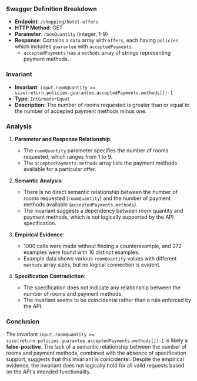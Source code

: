 ### Swagger Definition Breakdown

- **Endpoint**: `/shopping/hotel-offers`
- **HTTP Method**: GET
- **Parameter**: `roomQuantity` (integer, 1-9)
- **Response**: Contains a `data` array with `offers`, each having `policies` which includes `guarantee` with `acceptedPayments`.
  - `acceptedPayments` has a `methods` array of strings representing payment methods.

### Invariant

- **Invariant**: `input.roomQuantity >= size(return.policies.guarantee.acceptedPayments.methods[])-1`
- **Type**: `IntGreaterEqual`
- **Description**: The number of rooms requested is greater than or equal to the number of accepted payment methods minus one.

### Analysis

1. **Parameter and Response Relationship**:
   - The `roomQuantity` parameter specifies the number of rooms requested, which ranges from 1 to 9.
   - The `acceptedPayments.methods` array lists the payment methods available for a particular offer.

2. **Semantic Analysis**:
   - There is no direct semantic relationship between the number of rooms requested (`roomQuantity`) and the number of payment methods available (`acceptedPayments.methods`).
   - The invariant suggests a dependency between room quantity and payment methods, which is not logically supported by the API specification.

3. **Empirical Evidence**:
   - 1000 calls were made without finding a counterexample, and 272 examples were found with 16 distinct examples.
   - Example data shows various `roomQuantity` values with different `methods` array sizes, but no logical connection is evident.

4. **Specification Contradiction**:
   - The specification does not indicate any relationship between the number of rooms and payment methods.
   - The invariant seems to be coincidental rather than a rule enforced by the API.

### Conclusion

The invariant `input.roomQuantity >= size(return.policies.guarantee.acceptedPayments.methods[])-1` is likely a **false-positive**. The lack of a semantic relationship between the number of rooms and payment methods, combined with the absence of specification support, suggests that this invariant is coincidental. Despite the empirical evidence, the invariant does not logically hold for all valid requests based on the API's intended functionality.
